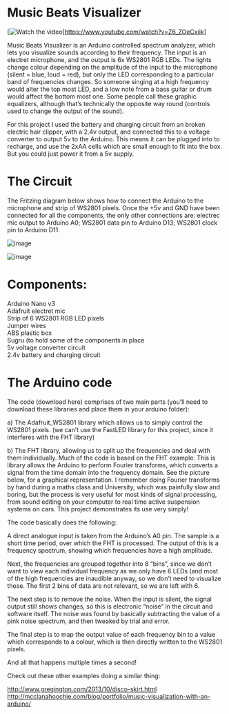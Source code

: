 # Music Beats Visualizer  

[![Watch the video](https://img.youtube.com/vi/Z6_ZOeCxiik/maxresdefault.jpg)[https://www.youtube.com/watch?v=Z6_ZOeCxiik]

Music Beats Visualizer is an Arduino controlled spectrum analyzer, which lets you visualize sounds according to their frequency. The input is an electret microphone, and the output is 6x WS2801 RGB LEDs. The lights change colour depending on the amplitude of the input to the microphone (silent = blue, loud = red), but only the LED corresponding to a particular band of frequencies changes. So someone singing at a high frequency would alter the top most LED, and a low note from a bass guitar or drum would affect the bottom most one. Some people call these graphic equalizers, although that’s technically the opposite way round (controls used to change the output of the sound).  

For this project I used the battery and charging circuit from an broken electric hair clipper, with a 2.4v output, and connected this to a voltage converter to output 5v to the Arduino. This means it can be plugged into to recharge, and use the 2xAA cells which are small enough to fit into the box. But you could just power it from a 5v supply.  

 
# The Circuit  

The Fritzing diagram below shows how to connect the Arduino to the microphone and strip of WS2801 pixels. Once the +5v and GND have been connected for all the components, the only other connections are: electrec mic output to Arduino A0; WS2801 data pin to Arduino D13; WS2801 clock pin to Arduino D11.  

![image](https://andypi.co.uk/wp-content/uploads/2015/11/backwithchrager-768x576.jpg)

![image](https://andypi.co.uk/wp-content/uploads/2015/11/MusicSpectrumCircuit_schem-768x608.png)

# Components:  

Arduino Nano v3  
Adafruit electret mic  
Strip of 6 WS2801 RGB LED pixels  
Jumper wires  
ABS plastic box  
Sugru (to hold some of the components in place  
5v voltage converter circuit  
2.4v battery and charging circuit  


# The Arduino code  

The code (download here) comprises of two main parts (you’ll need to download these libraries and place them in your arduino folder):  

a) The Adafruit_WS2801 library which allows us to simply control the WS2801 pixels. (we can’t use the FastLED library for this project, since it interferes with the FHT library)  

b) The FHT library, allowing us to split up the frequencies and deal with them individually. Much of the code is based on the FHT example. This is library allows the Arduino to perform Fourier transforms, which converts a signal from the time domain into the frequency domain. See the picture below, for a graphical representation. I remember doing Fourier transforms by hand during a maths class and University, which was painfully slow and boring, but the process is very useful for most kinds of signal processing, from sound editing on your computer to real time active suspension systems on cars. This project demonstrates its use very simply!  

The code basically does the following:  

A direct analogue input is taken from the Arduino’s A0 pin. The sample is a short time period, over which the FHT is processed. The output of this is a frequency spectrum, showing which frequencies have a high amplitude.  

Next, the frequencies are grouped together into 8 “bins”, since we don’t want to view each individual frequency as we only have 6 LEDs (and most of the high frequencies are inaudible anyway, so we don’t need to visualize these. The first 2 bins of data are not relevant, so we are left with 6.  

The next step is to remove the noise. When the input is silent, the signal output still shows changes, so this is electronic “noise” in the circuit and software itself. The noise was found by basically subtracting the value of a pink noise spectrum, and then tweaked by trial and error.  

The final step is to map the output value of each frequency bin to a value which corresponds to a colour, which is then directly written to the WS2801 pixels.  

And all that happens multiple times a second!  

Check out these other examples doing a similar thing:  

http://www.gregington.com/2013/10/disco-skirt.html
http://mcclanahoochie.com/blog/portfolio/music-visualization-with-an-arduino/
